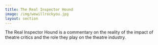 ```yaml
---
title: The Real Inspector Hound
image: /img/wewillrockyou.jpg
layout: section
---
```


The Real Inspector Hound is a commentary on the reality of the impact of theatre critics and the role they play on the theatre industry.

